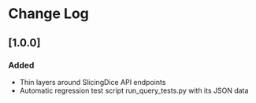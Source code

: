 # Change Log

## [1.0.0]
### Added
- Thin layers around SlicingDice API endpoints
- Automatic regression test script run_query_tests.py with its JSON data